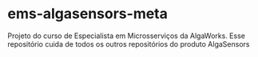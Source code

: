 # ems-algasensors-meta
Projeto do curso de Especialista em Microsserviços da AlgaWorks. Esse repositório cuida de todos os outros repositórios do produto AlgaSensors
